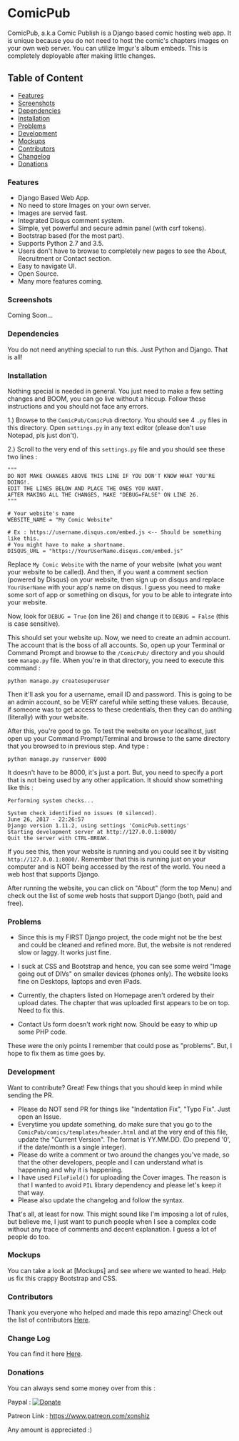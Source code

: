 # ComicPub

ComicPub, a.k.a Comic Publish is a Django based comic hosting web app. It is unique because you do not need to host the comic's chapters images on your own web server. You can utilize Imgur's album embeds. This is completely deployable after making little changes.

## Table of Content

* [Features](#features)
* [Screenshots](#screenshots)
* [Dependencies](#dependencies)
* [Installation](#installation)
* [Problems](#problems)
* [Development](#development)
* [Mockups](#mockups)
* [Contributors](#contributors)
* [Changelog](#change-Log)
* [Donations](#donations)

### Features

  - Django Based Web App.
  - No need to store Images on your own server.
  - Images are served fast.
  - Integrated Disqus comment system.
  - Simple, yet powerful and secure admin panel (with csrf tokens).
  - Bootstrap based (for the most part).
  - Supports Python 2.7 and 3.5.
  - Users don't have to browse to completely new pages to see the About, Recruitment or Contact section.
  - Easy to navigate UI.
  - Open Source.
  - Many more features coming.

### Screenshots

Coming Soon...

### Dependencies

You do not need anything special to run this. Just Python and Django. That is all!

### Installation

Nothing special is needed in general. You just need to make a few setting changes and BOOM, you can go live without a hiccup. Follow these instructions and you should not face any errors.

1.) Browse to the `ComicPub/ComicPub` directory. You should see 4 `.py` files in this directory. Open `settings.py` in any text editor (please don't use Notepad, pls just don't).

2.) Scroll to the very end of this `settings.py` file and you should see these two lines :

```
"""
DO NOT MAKE CHANGES ABOVE THIS LINE IF YOU DON'T KNOW WHAT YOU'RE DOING!.
EDIT THE LINES BELOW AND PLACE THE ONES YOU WANT.
AFTER MAKING ALL THE CHANGES, MAKE "DEBUG=FALSE" ON LINE 26.
"""

# Your website's name
WEBSITE_NAME = "My Comic Website"

# Ex : https://username.disqus.com/embed.js <-- Should be something like this.
# You might have to make a shortname.
DISQUS_URL = "https://YourUserName.disqus.com/embed.js"
```

Replace `My Comic Website` with the name of your website (what you want your website to be called). And then, if you want a comment section (powered by Disqus) on your website, then sign up on disqus and replace `YourUserName` with your app's name on disqus. I guess you need to make some sort of app or something on disqus, for you to be able to integrate into your website.

Now, look for `DEBUG = True` (on line 26) and change it to `DEBUG = False` (this is case sensitive).

This should set your website up. Now, we need to create an admin account. The account that is the boss of all accounts.
So, open up your Terminal or Command Prompt and browse to the `/ComicPub/` directory and you should see `manage.py` file.
When you're in that directory, you need to execute this command :

```
python manage.py createsuperuser
```

Then it'll ask you for a username, email ID and password. This is going to be an admin account, so be VERY careful while setting these values. Because, if someone was to get access to these credentials, then they can do anthing (literally) with your website.

After this, you're good to go. To test the website on your localhost, just open up your Command Prompt/Terminal and browse to the same directory that you browsed to in previous step. And type :

```
python manage.py runserver 8000
```

It doesn't have to be 8000, it's just a port. But, you need to specify a port that is not being used by any other application. It should show something like this :

```
Performing system checks...

System check identified no issues (0 silenced).
June 26, 2017 - 22:26:57
Django version 1.11.2, using settings 'ComicPub.settings'
Starting development server at http://127.0.0.1:8000/
Quit the server with CTRL-BREAK.
```

If you see this, then your website is running and you could see it by visiting `http://127.0.0.1:8000/`. Remember that this is running just on your computer and is NOT being accessed by the rest of the world. You need a web host that supports Django.

After running the website, you can click on "About" (form the top Menu) and check out the list of some web hosts that support Django (both, paid and free).

### Problems

* Since this is my FIRST Django project, the code might not be the best and could be cleaned and refined more. But, the website is not rendered slow or laggy. It works just fine.

* I suck at CSS and Bootstrap and hence, you can see some weird "Image going out of DIVs" on smaller devices (phones only). The website looks fine on Desktops, laptops and even iPads.

* Currently, the chapters listed on Homepage aren't ordered by their upload dates. The chapter that was uploaded first appears to be on top. Need to fix this.

* Contact Us form doesn't work right now. Should be easy to whip up some PHP code.

These were the only points I remember that could pose as "problems". But, I hope to fix them as time goes by.

### Development

Want to contribute? Great! Few things that you should keep in mind while sending the PR.

* Please do NOT send PR for things like "Indentation Fix", "Typo Fix". Just open an Issue.
* Everytime you update something, do make sure that you go to the `ComicPub/comics/templates/header.html` and at the very end of this file, update the "Current Version". The format is YY.MM.DD. (Do prepend '0', if the date/month is a single integer).
* Please do write a comment or two around the changes you've made, so that the other developers, people and I can understand what is happening and why it is happening.
* I have used `FileField()` for uploading the Cover images. The reason is that I wanted to avoid `PIL` library dependency and please let's keep it that way.
* Please also update the changelog and follow the syntax.

That's all, at least for now. This might sound like I'm imposing a lot of rules, but believe me, I just want to punch people when I see a complex code without any trace of comments and decent explanation. I guess a lot of people do too.

### Mockups

You can take a look at [Mockups] and see where we wanted to head. Help us fix this crappy Bootstrap and CSS.

### Contributors

Thank you everyone who helped and made this repo amazing!
Check out the list of contributors [Here](http://comicpub.readthedocs.io/en/latest/Contributors/).

### Change Log

You can find it here [Here](http://comicpub.readthedocs.io/en/latest/Changelog/).

### Donations
You can always send some money over from this :

Paypal : [![Donate](https://img.shields.io/badge/Donate-PayPal-green.svg)](https://www.paypal.me/xonshiz)

Patreon Link : https://www.patreon.com/xonshiz

Any amount is appreciated :)